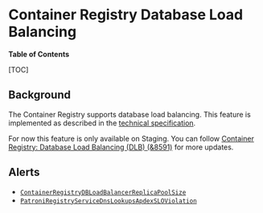 # Container Registry Database Load Balancing

**Table of Contents**

[TOC]

## Background

The Container Registry supports database load balancing. This feature is implemented as described in the [technical specification](https://gitlab.com/gitlab-org/container-registry/-/blob/master/docs/spec/gitlab/database-load-balancing.md).

For now this feature is only available on Staging. You can follow [Container Registry: Database Load Balancing (DLB) (&8591)](https://gitlab.com/groups/gitlab-org/-/epics/8591) for more updates.

## Alerts

- [`ContainerRegistryDBLoadBalancerReplicaPoolSize`](./alerts/ContainerRegistryDBLoadBalancerReplicaPoolSize.md)
- [`PatroniRegistryServiceDnsLookupsApdexSLOViolation`](./alerts/PatroniRegistryServiceDnsLookupsApdexSLOViolation.md)

